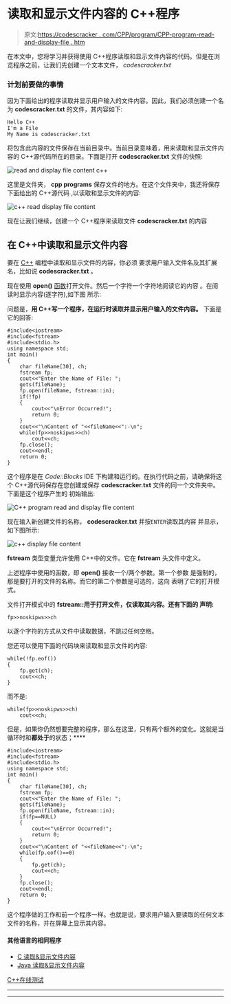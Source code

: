 # 读取和显示文件内容的 C++程序

> 原文:[https://codescracker . com/CPP/program/CPP-program-read-and-display-file . htm](https://codescracker.com/cpp/program/cpp-program-read-and-display-file.htm)

在本文中，您将学习并获得使用 C++程序读取和显示文件内容的代码。但是在浏览程序之前，让我们先创建一个文本文件， *codescracker.txt*

### 计划前要做的事情

因为下面给出的程序读取并显示用户输入的文件内容。因此，我们必须创建一个名为 **codescracker.txt** 的文件，其内容如下:

```
Hello C++
I'm a File
My Name is codescracker.txt
```

将包含此内容的文件保存在当前目录中。当前目录意味着，用来读取和显示文件内容的 C++源代码所在的目录。下面是打开 **codescracker.txt** 文件的快照:

![read and display file content c++](../Images/7e747c49717be08f11565cff58540b94.png)

这里是文件夹， **cpp programs** 保存文件的地方。在这个文件夹中，我还将保存下面给出的 C++源代码 ,以读取和显示文件的内容:

![c++ read display file content](../Images/9fc252be0acd48c9518a92bfde82f2ce.png)

现在让我们继续，创建一个 C++程序来读取文件 **codescracker.txt** 的内容

## 在 C++中读取和显示文件内容

要在 [C++](/cpp/index.htm) 编程中读取和显示文件的内容，你必须 要求用户输入文件名及其扩展名，比如说 **codescracker.txt** 。

现在使用 **open()** [函数](/cpp/cpp-functions.htm)打开文件。然后一个字符一个字符地阅读它的内容 。在阅读时显示内容(逐字符),如下图 所示:

问题是，**用 C++写一个程序，在运行时读取并显示用户输入的文件内容。** 下面是它的回答:

```
#include<iostream>
#include<fstream>
#include<stdio.h>
using namespace std;
int main()
{
    char fileName[30], ch;
    fstream fp;
    cout<<"Enter the Name of File: ";
    gets(fileName);
    fp.open(fileName, fstream::in);
    if(!fp)
    {
        cout<<"\nError Occurred!";
        return 0;
    }
    cout<<"\nContent of "<<fileName<<":-\n";
    while(fp>>noskipws>>ch)
        cout<<ch;
    fp.close();
    cout<<endl;
    return 0;
}
```

这个程序是在 *Code::Blocks* IDE 下构建和运行的。在执行代码之前，请确保将这个 C++源代码保存在您创建或保存 **codescracker.txt** 文件的同一个文件夹中。下面是这个程序产生的 初始输出:

![C++ program read and display file content](../Images/5a804319519ffcdc8f40428421e96263.png)

现在输入新创建文件的名称， **codescracker.txt** 并按`ENTER`读取其内容 并显示，如下图所示:

![c++ display file content](../Images/3f3947317ef2efb22174b9273a1a18e6.png)

**fstream** 类型变量允许使用 C++中的文件。它在 **fstream** 头文件中定义。

上述程序中使用的函数，即 **open()** 接收一个/两个参数。第一个参数 是强制的，那是要打开的文件的名称。而它的第二个参数是可选的，这向 表明了它的打开模式。

文件打开模式中的 **fstream::用于打开文件，仅读取其内容。还有下面的 声明:**

```
fp>>noskipws>>ch
```

以逐个字符的方式从文件中读取数据，不跳过任何空格。

您还可以使用下面的代码块来读取和显示文件的内容:

```
while(!fp.eof())
{
    fp.get(ch);
    cout<<ch;
}
```

而不是:

```
while(fp>>noskipws>>ch)
    cout<<ch;
```

但是，如果你仍然想要完整的程序，那么在这里，只有两个额外的变化。这就是当循环时和**都处于**的状态；****

```
#include<iostream>
#include<fstream>
#include<stdio.h>
using namespace std;
int main()
{
    char fileName[30], ch;
    fstream fp;
    cout<<"Enter the Name of File: ";
    gets(fileName);
    fp.open(fileName, fstream::in);
    if(fp==NULL)
    {
        cout<<"\nError Occurred!";
        return 0;
    }
    cout<<"\nContent of "<<fileName<<":-\n";
    while(fp.eof()==0)
    {
        fp.get(ch);
        cout<<ch;
    }
    fp.close();
    cout<<endl;
    return 0;
}
```

这个程序做的工作和前一个程序一样。也就是说，要求用户输入要读取的任何文本文件的名称，并在屏幕上显示其内容。

#### 其他语言的相同程序

*   [C 读取&显示文件内容](/c/program/c-program-read-and-display-file.htm)
*   [Java 读取&显示文件内容](/java/program/java-program-read-and-display-file.htm)

[C++在线测试](/exam/showtest.php?subid=3)

* * *

* * *